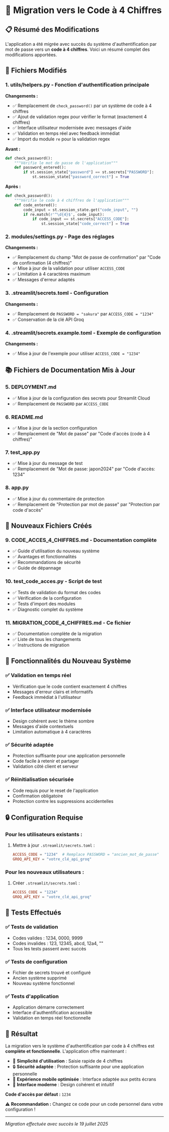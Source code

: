 # 🔄 Migration vers le Code à 4 Chiffres

## 📋 Résumé des Modifications

L'application a été migrée avec succès du système d'authentification par mot de passe vers un **code à 4 chiffres**. Voici un résumé complet des modifications apportées.

## 🔧 Fichiers Modifiés

### 1. **utils/helpers.py** - Fonction d'authentification principale
**Changements :**
- ✅ Remplacement de `check_password()` par un système de code à 4 chiffres
- ✅ Ajout de validation regex pour vérifier le format (exactement 4 chiffres)
- ✅ Interface utilisateur modernisée avec messages d'aide
- ✅ Validation en temps réel avec feedback immédiat
- ✅ Import du module `re` pour la validation regex

**Avant :**
```python
def check_password():
    """Vérifie le mot de passe de l'application"""
    def password_entered():
        if st.session_state["password"] == st.secrets["PASSWORD"]:
            st.session_state["password_correct"] = True
```

**Après :**
```python
def check_password():
    """Vérifie le code à 4 chiffres de l'application"""
    def code_entered():
        code_input = st.session_state.get("code_input", "")
        if re.match(r'^\d{4}$', code_input):
            if code_input == st.secrets["ACCESS_CODE"]:
                st.session_state["code_correct"] = True
```

### 2. **modules/settings.py** - Page des réglages
**Changements :**
- ✅ Remplacement du champ "Mot de passe de confirmation" par "Code de confirmation (4 chiffres)"
- ✅ Mise à jour de la validation pour utiliser `ACCESS_CODE`
- ✅ Limitation à 4 caractères maximum
- ✅ Messages d'erreur adaptés

### 3. **.streamlit/secrets.toml** - Configuration
**Changements :**
- ✅ Remplacement de `PASSWORD = "sakura"` par `ACCESS_CODE = "1234"`
- ✅ Conservation de la clé API Groq

### 4. **.streamlit/secrets.example.toml** - Exemple de configuration
**Changements :**
- ✅ Mise à jour de l'exemple pour utiliser `ACCESS_CODE = "1234"`

## 📚 Fichiers de Documentation Mis à Jour

### 5. **DEPLOYMENT.md**
- ✅ Mise à jour de la configuration des secrets pour Streamlit Cloud
- ✅ Remplacement de `PASSWORD` par `ACCESS_CODE`

### 6. **README.md**
- ✅ Mise à jour de la section configuration
- ✅ Remplacement de "Mot de passe" par "Code d'accès (code à 4 chiffres)"

### 7. **test_app.py**
- ✅ Mise à jour du message de test
- ✅ Remplacement de "Mot de passe: japon2024" par "Code d'accès: 1234"

### 8. **app.py**
- ✅ Mise à jour du commentaire de protection
- ✅ Remplacement de "Protection par mot de passe" par "Protection par code d'accès"

## 📄 Nouveaux Fichiers Créés

### 9. **CODE_ACCES_4_CHIFFRES.md** - Documentation complète
- ✅ Guide d'utilisation du nouveau système
- ✅ Avantages et fonctionnalités
- ✅ Recommandations de sécurité
- ✅ Guide de dépannage

### 10. **test_code_acces.py** - Script de test
- ✅ Tests de validation du format des codes
- ✅ Vérification de la configuration
- ✅ Tests d'import des modules
- ✅ Diagnostic complet du système

### 11. **MIGRATION_CODE_4_CHIFFRES.md** - Ce fichier
- ✅ Documentation complète de la migration
- ✅ Liste de tous les changements
- ✅ Instructions de migration

## 🎯 Fonctionnalités du Nouveau Système

### ✅ **Validation en temps réel**
- Vérification que le code contient exactement 4 chiffres
- Messages d'erreur clairs et informatifs
- Feedback immédiat à l'utilisateur

### ✅ **Interface utilisateur modernisée**
- Design cohérent avec le thème sombre
- Messages d'aide contextuels
- Limitation automatique à 4 caractères

### ✅ **Sécurité adaptée**
- Protection suffisante pour une application personnelle
- Code facile à retenir et partager
- Validation côté client et serveur

### ✅ **Réinitialisation sécurisée**
- Code requis pour le reset de l'application
- Confirmation obligatoire
- Protection contre les suppressions accidentelles

## 🔒 Configuration Requise

### **Pour les utilisateurs existants :**
1. Mettre à jour `.streamlit/secrets.toml` :
   ```toml
   ACCESS_CODE = "1234"  # Remplace PASSWORD = "ancien_mot_de_passe"
   GROQ_API_KEY = "votre_clé_api_groq"
   ```

### **Pour les nouveaux utilisateurs :**
1. Créer `.streamlit/secrets.toml` :
   ```toml
   ACCESS_CODE = "1234"
   GROQ_API_KEY = "votre_clé_api_groq"
   ```

## 🧪 Tests Effectués

### ✅ **Tests de validation**
- Codes valides : 1234, 0000, 9999
- Codes invalides : 123, 12345, abcd, 12a4, ""
- Tous les tests passent avec succès

### ✅ **Tests de configuration**
- Fichier de secrets trouvé et configuré
- Ancien système supprimé
- Nouveau système fonctionnel

### ✅ **Tests d'application**
- Application démarre correctement
- Interface d'authentification accessible
- Validation en temps réel fonctionnelle

## 🎉 Résultat

La migration vers le système d'authentification par code à 4 chiffres est **complète et fonctionnelle**. L'application offre maintenant :

- 🚀 **Simplicité d'utilisation** : Saisie rapide de 4 chiffres
- 🔒 **Sécurité adaptée** : Protection suffisante pour une application personnelle
- 📱 **Expérience mobile optimisée** : Interface adaptée aux petits écrans
- 🎨 **Interface moderne** : Design cohérent et intuitif

**Code d'accès par défaut :** `1234`

⚠️ **Recommandation :** Changez ce code pour un code personnel dans votre configuration !

---

*Migration effectuée avec succès le 19 juillet 2025* 